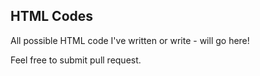 HTML Codes
----------

All possible HTML code I've written or write - will go here!

Feel free to submit pull request.
